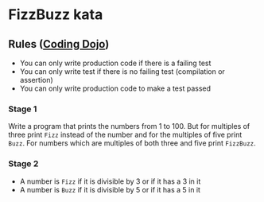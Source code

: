 # FizzBuzz kata
## Rules ([Coding Dojo](http://codingdojo.org/kata/FizzBuzz/))
 * You can only write production code if there is a failing test
 * You can only write test if there is no failing test (compilation or assertion)
 * You can only write production code to make a test passed

### Stage 1
Write a program that prints the numbers from 1 to 100. But for multiples of three print `Fizz` instead of the number and for the multiples of five print `Buzz`. For numbers which are multiples of both three and five print `FizzBuzz`.

### Stage 2
 * A number is `Fizz` if it is divisible by 3 or if it has a 3 in it
 * A number is `Buzz` if it is divisible by 5 or if it has a 5 in it